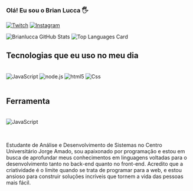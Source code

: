 ### Olá! Eu sou o Brian Lucca 🖐️

[![Twitch](https://img.shields.io/badge/Twitch-9146FF?style=for-the-badge&logo=twitch&logoColor=white)](https://www.twitch.tv/br14nplayer)
[![Instagram](https://img.shields.io/badge/Instagram-E4405F?style=for-the-badge&logo=instagram&logoColor=white)](https://instagram.com/brian_luccaa?igshid=MzMyNGUyNmU2YQ==)

![Brianlucca GitHub Stats](https://github-readme-stats.vercel.app/api?username=Brianlucca&show_icons=true&theme=radical)
![Top Languages Card](https://github-readme-stats.vercel.app/api/top-langs/?username=Brianlucca&theme=radical&layout=compact)

## Tecnologias que eu uso no meu dia
<div style="display: inline_block"><br/>
    <img align="center" alt="JavaScript" src="https://img.shields.io/badge/JavaScript-F7DF1E?style=for-the-badge&logo=javascript&logoColor=black" />
    <img align="center" alt="node.js" src="https://img.shields.io/badge/Node.js-43853D?style=for-the-badge&logo=node.js&logoColor=white" />
    <img align="center" alt="html5" src="https://img.shields.io/badge/HTML5-E34F26?style=for-the-badge&logo=html5&logoColor=white" />
    <img align="center" alt="Css" src="https://img.shields.io/badge/CSS3-1572B6?style=for-the-badge&logo=css3&logoColor=white" />
</div><br/>

## Ferramenta
<div style="display: inline_block"><br/>
    <img align="center" alt="JavaScript" src="https://img.shields.io/badge/Visual_Studio-5C2D91?style=for-the-badge&logo=visual%20studio&logoColor=white">
</div><br/>

##
Estudante de Análise e Desenvolvimento de Sistemas no Centro Universitário Jorge Amado, sou apaixonado por programação e estou em busca de aprofundar meus conhecimentos em linguagens voltadas para o desenvolvimento tanto no back-end quanto no front-end. Acredito que a criatividade é o limite quando se trata de programar para a web, e estou ansioso para construir soluções incríveis que tornem a vida das pessoas mais fácil.

